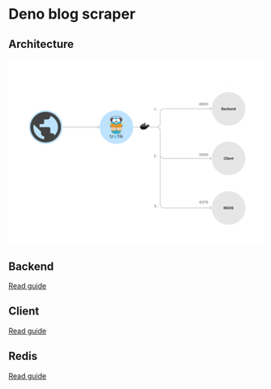 # Deno blog scraper

## Architecture

![architecture](.github/architecture.png)

## Backend

[Read guide](/backend/README.md)

## Client

[Read guide](/client/README.md)

## Redis

[Read guide](/redis/README.md)
